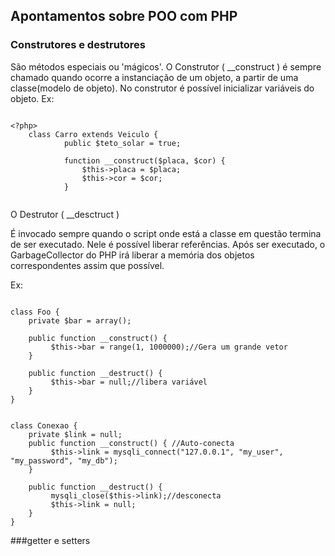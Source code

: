 ## Apontamentos sobre POO com PHP

### Construtores e destrutores

São métodos especiais ou 'mágicos'. O Construtor ( __construct ) é sempre chamado quando
ocorre a instanciação de um objeto, a partir de uma classe(modelo de objeto).
No construtor é possível inicializar variáveis do objeto. Ex:

```

<?php>
    class Carro extends Veiculo {
            public $teto_solar = true;

            function __construct($placa, $cor) {
                $this->placa = $placa;
                $this->cor = $cor;
            }


```

O Destrutor ( __desctruct ) 

É invocado sempre quando o script onde está a classe em questão termina de ser executado.
Nele é possível liberar referências. Após ser executado, o GarbageCollector do PHP irá liberar a memória
dos objetos correspondentes assim que possível.

Ex:

```

class Foo {
    private $bar = array();

    public function __construct() {
         $this->bar = range(1, 1000000);//Gera um grande vetor
    }

    public function __destruct() {
         $this->bar = null;//libera variável
    }
}

```

```

class Conexao {
    private $link = null;
    public function __construct() { //Auto-conecta
         $this->link = mysqli_connect("127.0.0.1", "my_user", "my_password", "my_db");
    }

    public function __destruct() {
         mysqli_close($this->link);//desconecta
         $this->link = null;
    }
}

```

###getter e setters
